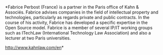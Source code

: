 *Fabrice Perbost (France)
is a partner in the Paris office of Kahn & Associés. Fabrice advises
companies in the field of intellectual property and technologies,
particularly as regards private and public contracts. In the course of
his activity, Fabrice has developed a specific expertise in the Open
Source model. Fabrice is a member of several IP/IT working groups such
as ITechLaw (International Technology Law Association) and also a
lecturer at two Paris universities.

<http://www.kahnlaw.com/en>*
